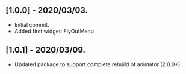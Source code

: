## [1.0.0] - 2020/03/03.

* Initial commit.
* Added first widget: FlyOutMenu

## [1.0.1] - 2020/03/09.

* Updated package to support complete rebuild of animator (2.0.0+)
